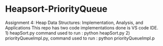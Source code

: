 # Heapsort-PriorityQueue
Assignment 4: Heap Data Structures: Implementation, Analysis, and Applications
This repo has two code implementations done is VS code IDE.
    1) heapSort.py command used to run : python heapSort.py
    2) priorityQueueImpl.py, command used to run : python priorityQueueImpl.p
